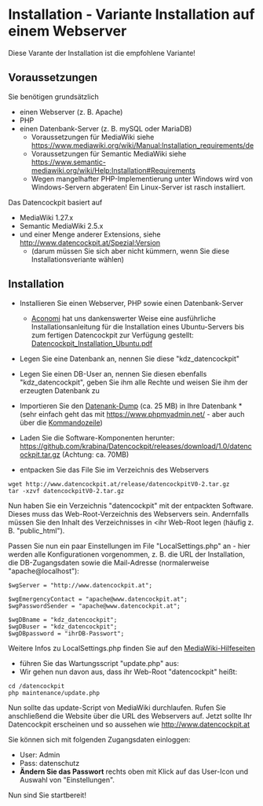 # Installation - Variante Installation auf einem Webserver

Diese Varante der Installation ist die empfohlene Variante!

## Voraussetzungen
Sie benötigen grundsätzlich 
* einen Webserver (z. B. Apache)
* PHP
* einen Datenbank-Server (z. B. mySQL oder MariaDB)
  * Voraussetzungen für MediaWiki siehe https://www.mediawiki.org/wiki/Manual:Installation_requirements/de
  * Voraussetzungen für Semantic MediaWiki siehe https://www.semantic-mediawiki.org/wiki/Help:Installation#Requirements
  * Wegen mangelhafter PHP-Implementierung unter Windows wird von Windows-Servern abgeraten! Ein Linux-Server ist rasch installiert.

Das Datencockpit basiert auf
* MediaWiki 1.27.x
* Semantic MediaWiki 2.5.x 
* und einer Menge anderer Extensions, siehe http://www.datencockpit.at/Spezial:Version
  * (darum müssen Sie sich aber nicht kümmern, wenn Sie diese Installationsveriante wählen)

## Installation
* Installieren Sie einen Webserver, PHP sowie einen Datenbank-Server
  * [Aconomi](http://www.aconomi.com) hat uns dankenswerter Weise eine ausführliche Installationsanleitung für die Installation eines Ubuntu-Servers bis zum fertigen Datencockpit zur Verfügung gestellt: [Datencockpit_Installation_Ubuntu.pdf](https://github.com/krabina/Datencockpit/blob/master/webserver/Datencockpit_Installation_Ubuntu.pdf)
* Legen Sie eine Datenbank an, nennen Sie diese "kdz_datencockpit"
* Legen Sie einen DB-User an, nennen Sie diesen ebenfalls "kdz_datencockpit", geben Sie ihm alle Rechte und weisen Sie ihm der erzeugten Datenbank zu
* Importieren Sie den [Datenank-Dump](https://github.com/krabina/Datencockpit/blob/master/webserver/Datenbank.zip) (ca. 25 MB) in Ihre Datenbank 
      * (sehr einfach geht das mit https://www.phpmyadmin.net/ - aber auch über die [Kommandozeile](https://www.mediawiki.org/wiki/Manual:Restoring_a_wiki_from_backup#Import_the_database_backup))

* Laden Sie die Software-Komponenten herunter: https://github.com/krabina/Datencockpit/releases/download/1.0/datencockpit.tar.gz (Achtung: ca. 70MB)
* entpacken Sie das File Sie im Verzeichnis des Webservers
```
wget http://www.datencockpit.at/release/datencockpitV0-2.tar.gz
tar -xzvf datencockpitV0-2.tar.gz
```

Nun haben Sie ein Verzeichnis "datencockpit" mit der entpackten Software. Dieses muss das Web-Root-Verzeichnis des Webservers sein. Andernfalls müssen Sie den Inhalt des Verzeichnisses in <ihr Web-Root legen (häufig z. B. "public_html"). 

Passen Sie nun ein paar Einstellungen im File "LocalSettings.php" an - hier werden alle Konfigurationen vorgenommen, z. B. die URL der Installation, die DB-Zugangsdaten sowie die Mail-Adresse (normalerweise "apache@localhost"):
```
$wgServer = "http://www.datencockpit.at";

$wgEmergencyContact = "apache@www.datencockpit.at";
$wgPasswordSender = "apache@www.datencockpit.at";

$wgDBname = "kdz_datencockpit";
$wgDBuser = "kdz_datencockpit";
$wgDBpassword = "ihrDB-Passwort";
```
Weitere Infos zu LocalSettings.php finden Sie auf den  [MediaWiki-Hilfeseiten](https://www.mediawiki.org/wiki/Manual:LocalSettings.php/de)

* führen Sie das Wartungsscript "update.php" aus:
* Wir gehen nun davon aus, dass ihr Web-Root "datencockpit" heißt:

```
cd /datencockpit
php maintenance/update.php
```
Nun sollte das update-Script von MediaWiki durchlaufen. Rufen Sie anschließend die Website über die URL des Webservers auf.
Jetzt sollte Ihr Datencockpit erscheinen und so aussehen wie http://www.datencockpit.at

Sie können sich mit folgenden Zugangsdaten einloggen:
* User: Admin
* Pass: datenschutz
* **Ändern Sie das Passwort** rechts oben mit Klick auf das User-Icon und Auswahl von "Einstellungen". 

Nun sind Sie startbereit!
